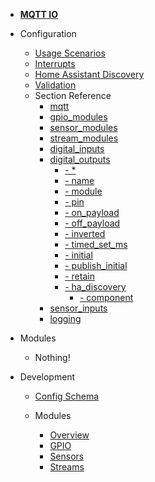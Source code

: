 - [**MQTT IO**](/)

- Configuration

  - [Usage Scenarios](config/scenarios.md)
  - [Interrupts](config/interrupts.md)
  - [Home Assistant Discovery](config/ha_discovery.md)
  - [Validation](config/validation.md)
  - Section Reference
    - [mqtt](config/reference/mqtt/)
    - [gpio_modules](config/reference/gpio_modules/)
    - [sensor_modules](config/reference/sensor_modules/)
    - [stream_modules](config/reference/stream_modules/)
    - [digital_inputs](config/reference/digital_inputs/)
    - [digital_outputs](config/reference/digital_outputs/)
        - [- *](config/reference/digital_outputs/?id=digital_outputs-star)
        - [- name](config/reference/digital_outputs/?id=digital_outputs-star-name)
        - [- module](config/reference/digital_outputs/?id=digital_outputs-star-module)
        - [- pin](config/reference/digital_outputs/?id=digital_outputs-star-pin)
        - [- on_payload](config/reference/digital_outputs/?id=digital_outputs-star-on_payload)
        - [- off_payload](config/reference/digital_outputs/?id=digital_outputs-star-off_payload)
        - [- inverted](config/reference/digital_outputs/?id=digital_outputs-star-inverted)
        - [- timed_set_ms](config/reference/digital_outputs/?id=digital_outputs-star-timed_set_ms)
        - [- initial](config/reference/digital_outputs/?id=digital_outputs-star-initial)
        - [- publish_initial](config/reference/digital_outputs/?id=digital_outputs-star-publish_initial)
        - [- retain](config/reference/digital_outputs/?id=digital_outputs-star-retain)
        - [- ha_discovery](config/reference/digital_outputs/?id=digital_outputs-star-ha_discovery)
          - [- component](config/reference/digital_outputs/?id=digital_outputs-star-ha_discovery-component)
    - [sensor_inputs](config/reference/sensor_inputs/)
    - [logging](config/reference/logging/)

- Modules

  - Nothing!

- Development

  - [Config Schema](dev/config_schema.md)

  - Modules

    - [Overview](dev/modules/overview.md)
    - [GPIO](dev/modules/gpio.md)
    - [Sensors](dev/modules/sensors.md)
    - [Streams](dev/modules/streams.md)